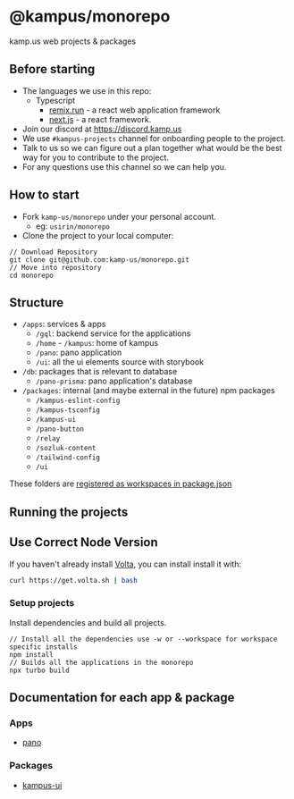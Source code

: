 # @kampus/monorepo

kamp.us web projects & packages

## Before starting

- The languages we use in this repo:
  - Typescript
    - [remix.run](https://remix.run) - a react web application framework
    - [next.js](https://nextjs.org/) - a react framework.
- Join our discord at https://discord.kamp.us
- We use `#kampus-projects` channel for onboarding people to the project.
- Talk to us so we can figure out a plan together what would be the best way
  for you to contribute to the project.
- For any questions use this channel so we can help you.

## How to start

- Fork `kamp-us/monorepo` under your personal account.
  - eg: `usirin/monorepo`
- Clone the project to your local computer:

```
// Download Repository
git clone git@github.com:kamp-us/monorepo.git
// Move into repository
cd monorepo
```

## Structure

- `/apps`: services & apps
  - `/gql`: backend service for the applications
  - `/home` - `/kampus`: home of kampus
  - `/pano`: pano application
  - `/ui`: all the ui elements source with storybook
- `/db`: packages that is relevant to database
  - `/pano-prisma`: pano application's database
- `/packages`: internal (and maybe external in the future) npm packages
  - `/kampus-eslint-config`
  - `/kampus-tsconfig`
  - `/kampus-ui`
  - `/pano-button`
  - `/relay`
  - `/sozluk-content`
  - `/tailwind-config`
  - `/ui`

These folders are [registered as workspaces in package.json](package.json#L4-L7)

## Running the projects

## Use Correct Node Version

If you haven't already install [Volta](https://volta.sh), you can install install it with:

```sh
curl https://get.volta.sh | bash
```

### Setup projects

Install dependencies and build all projects.

```
// Install all the dependencies use -w or --workspace for workspace specific installs
npm install
// Builds all the applications in the monorepo
npx turbo build
```

## Documentation for each app & package

### Apps

- [pano](./apps/pano/README.md)

### Packages

- [kampus-ui](./packages/kampus-ui/README.md)
